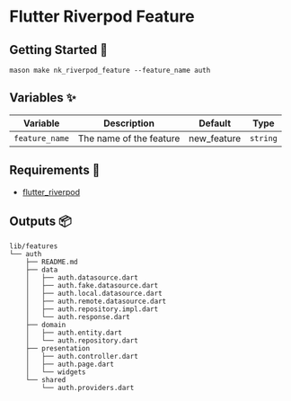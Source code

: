 # Flutter Riverpod Feature

## Getting Started 🚀

```
mason make nk_riverpod_feature --feature_name auth
```

## Variables ✨

| Variable       | Description             | Default | Type     |
| -------------- | ----------------------- | ------- | -------- |
| `feature_name` | The name of the feature | new_feature | `string` |

## Requirements 💞

- [flutter_riverpod](https://pub.dev/packages/flutter_riverpod)

## Outputs 📦

```
lib/features
└── auth
    ├── README.md
    ├── data
    │   ├── auth.datasource.dart
    │   ├── auth.fake.datasource.dart
    │   ├── auth.local.datasource.dart
    │   ├── auth.remote.datasource.dart
    │   ├── auth.repository.impl.dart
    │   └── auth.response.dart
    ├── domain
    │   ├── auth.entity.dart
    │   └── auth.repository.dart
    ├── presentation
    │   ├── auth.controller.dart
    │   ├── auth.page.dart
    │   └── widgets
    └── shared
        └── auth.providers.dart
```